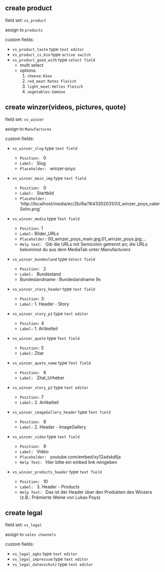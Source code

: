 ## create product
field set: ``vs_product``

assign to ``products``

custom fields:
* ``vs_product_taste`` type ``text editor``
* ``vs_product_is_bio`` type ``active switch``
* ``vs_product_good_with`` type ``select field``
    * multi select
    * options:
        1. ``cheese``: ``Käse``
        2. ``red_meat``: ``Rotes Fleisch``
        2. ``light_meat``: ``Helles Fleisch``
        2. ``vegetables``: ``Gemüse``

## create winzer(videos, pictures, quote)
field set: ``vs_winzer``

assign to ``Manufactures``

custom fields:
* ``vs_winzer_slug`` type ``text field``
  * ``Position: `` 0
  * ``Label: `` Slug
  * ``Placeholder: `` winzer-poys

* ``vs_winzer_main_img`` type ``text field``
  * ``Position: `` 0
  * ``Label: `` Startbild
  * ``Placeholder: `` 'http://localhost/media/ec/2b/6a/1643302031/03_winzer_poys_vaterSohn.png'


* ``vs_winzer_media`` type ``Text field``
  * ``Position:``  1
  * ``Label:``     Bilder_URLs
  * ``Placeholder:`` 00_winzer_poys_main.jpg;01_winzer_poys.jpg;...
  * ``Help text: `` Gib die URLs mit Semicolon getrennt an; die URLs bekommst du aus dem MediaTab unter Manufacturers
  

* ``vs_winzer_bundesland`` type ``Select field``
  * ``Position: `` 2
  * ``Label: `` Bundesland
  * Bundeslandname : Bundeslandname 9x


* ``vs_winzer_story_header`` type ``text field``
    * ``Position:``  3
    * ``Label:``     1. Header - Story


* ``vs_winzer_story_p1`` type ``text editor``
    * ``Position:``  4
    * ``Label:``     1. Artikelteil
   

* ``vs_winzer_quote`` type ``Text field``
    * ``Position:`` 5     
    * ``Label:`` Zitat       
    

* ``vs_winzer_quote_name`` type ``Text field``
    * ``Position: `` 6
    * ``Label: `` Zitat_Urheber


* ``vs_winzer_story_p2`` type ``text editor``
    * ``Position:``  7
    * ``Label:``     2. Artikelteil


* ``vs_winzer_imageGallery_header`` type ``Text field``
  * ``Position: `` 8
  * ``Label:`` 2. Header - ImageGallery

* ``vs_winzer_video`` type ``text field``
  * ``Position: `` 9
  * ``Label: `` Video
  * ``Placeholder: `` youtube.com/embed/xy12adskdfja
  * ``Help Text: `` Hier bitte ein embed link reingeben

* ``vs_winzer_products_header`` type ``text field``
    * ``Position: `` 10
    * ``Label: `` 3. Header - Products
    * ``Help Text: `` Das ist der Header über den Produkten des Winzers (z.B.: Prämierte Weine von Lukas Poys)

## create legal
field set: ``vs_legal``

assign to ``sales channels``

custom fields:
* ``vs_legal_agbs`` type ``text editor``
* ``vs_legal_impressum`` type ``text editor``
* ``vs_legal_datenschutz`` type ``text editor``

